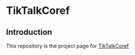 # TikTalkCoref

## Introduction
This repository is the project page for [TikTalkCoref](https://arxiv.org/abs/2504.14321)
